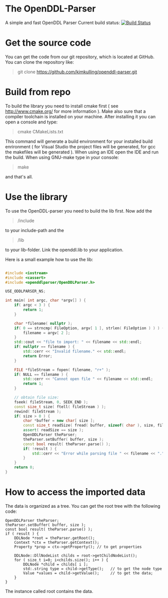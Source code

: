 The OpenDDL-Parser
==================

A simple and fast OpenDDL Parser
Current build status: [![Build Status](https://travis-ci.org/kimkulling/openddl-parser.png)](https://travis-ci.org/kimkulling/openddl-parser)

Get the source code
===================
You can get the code from our git repository, which is located at GitHub. You can clone the repository like:

> git clone https://github.com/kimkulling/openddl-parser.git

Build from repo
===============
To build the library you need to install cmake first ( see http://www.cmake.org/ for more information ). Make also sure that a compiler toolchain is installed on your machine.
After installing it you can open a console and type:

> cmake CMakeLists.txt

This command will generate a build environment for your installed build enrironment ( for Visual Studio the project files will be generated, for gcc the makefiles will be generated ).
When using an IDE open the IDE and run the build. When using GNU-make type in your console:

> make

and that's all.

Use the library
===============
To use the OpenDDL-parser you need to build the lib first. Now add the 
> <Repo-folder>/include 

to your include-path and the 

> <Repo-folder>/lib

to your lib-folder. Link the openddl.lib to your application. 

Here is a small example how to use the lib:

```cpp

#include <iostream>
#include <cassert>
#include <openddlparser/OpenDDLParser.h>

USE_ODDLPARSER_NS;

int main( int argc, char *argv[] ) {
    if( argc < 3 ) {
        return 1;
    }

    char *filename( nullptr );
    if( 0 == strncmp( FileOption, argv[ 1 ], strlen( FileOption ) ) ) {
        filename = argv[ 2 ];
    }
    std::cout << "file to import: " << filename << std::endl;   
    if( nullptr == filename ) {
        std::cerr << "Invalid filename." << std::endl;
        return Error;
    }

    FILE *fileStream = fopen( filename, "r+" );
    if( NULL == filename ) {
        std::cerr << "Cannot open file " << filename << std::endl;
        return 1;
    }

    // obtain file size:
    fseek( fileStream, 0, SEEK_END );
    const size_t size( ftell( fileStream ) );   
    rewind( fileStream );   
    if( size > 0 ) {
        char *buffer = new char[ size ];
        const size_t readSize( fread( buffer, sizeof( char ), size, fileStream ) );
        assert( readSize == size );
        OpenDDLParser theParser;
        theParser.setBuffer( buffer, size );
        const bool result( theParser.parse() );
        if( !result ) {
            std::cerr << "Error while parsing file " << filename << "." << std::endl;
        }
    }
    return 0;
}

```

How to access the imported data
===============================
The data is organized as a tree. You can get the root tree with the following code:

```
OpenDDLParser theParser;
theParser.setBuffer( buffer, size );
const bool result( theParser.parse() );
if ( result ) {
    DDLNode *root = theParser.getRoot();
    Context *ctx = theParser.getContext();
    Property *prop = ctx->getProperty(); // to get properties

    DDLNode::DllNodeList childs = root->getChildNodeList();
    for ( size_t i=0; i<childs.size(); i++ ) {
        DDLNode *child = childs[ i ];
        std:.string type = child->getType();   // to get the node type
        Value *values = child->getValue();     // to get the data;
    }
}

```

The instance called root contains the data.
